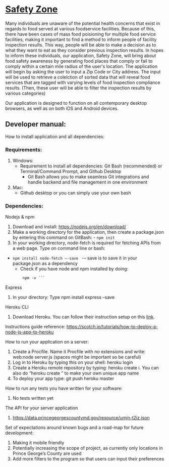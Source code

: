 # [Safety Zone](https://github.com/jrivera115/team-repo-inst377/blob/master/docs/user.md)

Many individuals are unaware of the potential health concerns that exist in regards to food served at various foodservice facilities. Because of this, there have been cases of mass food poisioning for multiple food service facilities, making it important to find a method to inform people of facility inspection results. This way, people will be able to make a decision as to what they want to eat as they consider previous inspection results. In hopes to inform these individuals, our application, Safety Zone, will bring about food safety awareness by generating food places that comply or fail to comply within a certain mile radius of the user's location. The application will begin by asking the user to input a Zip Code or City address. The input will be used to retrieve a colelction of sorted data that will reveal food services that are tagged with varying levels of food inspection compliance results. (Then, these user will be able to filter the inspection results by various categories)

Our application is designed to function on all contemporary desktop browsers, as well as on both iOS and Android devices.


## Developer manual: 

How to install application and all dependencies: 


### Requirements: 

1. Windows: 
    - Requirement to install all dependencies: Git Bash (recommended) or Terminal/Command Prompt, and Github Desktop
        - Git Bash allows you to make seamless Git integrations and handle backend and file management in one environment
2. Mac: 
   - Github desktop or you can simply use your own bash
   

### Dependencies:

Nodejs & npm 
  1. Download and install: https://nodejs.org/en/download/ 
  2. Make a working directory for the application, then create a package.json by entering this command on GitBash:
    - ``` npm init ```
  3. In your working directory, node-fetch is required for fetching APIs from a web page. Type on command line or bash: 
  - ```npm install node-fetch –-save ```
    -– save is to save it in your package.json as a dependency 
    - Check if you have node and npm installed by doing:
      ```node -v
       npm -v ```

Express 
  1. In your directory: Type npm install express –save

Heroku CLI 
  1. Download Heroku. You can follow their instruction setup on this [link](https://devcenter.heroku.com/articles/getting-started-with-nodejs#set-up). 

Instructions guide reference: https://scotch.io/tutorials/how-to-deploy-a-node-js-app-to-heroku

How to run your application on a server:
1. Create a Procfile. Name it Procfile with no extensions and write: web:node server.js (spaces might be important so be careful)
2. Log in to Heroku by typing this on your shell: heroku login
3. Create a Heroku remote repository by typing: heroku create i. You can also do “heroku create “ to make your own unique app name
4. To deploy your app type: git push heroku master

How to run any tests you have written for your software:
1. No tests written yet

The API for your server application
1. https://data.princegeorgescountymd.gov/resource/umjn-t2iz.json

Set of expectations around known bugs and a road-map for future development:
1. Making it mobile friendly
2. Potentially increasing the scope of project, as currently only locations in Prince George’s County are used 
3. Add more filters to the program so that users can input their preferences
